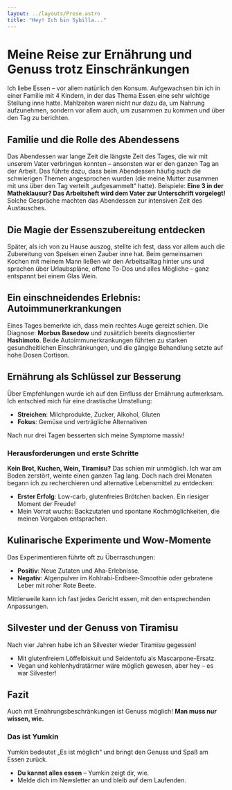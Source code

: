 ```yaml
---
layout: ../layouts/Prose.astro
title: "Hey! Ich bin Sybilla..."
---
```


# Meine Reise zur Ernährung und Genuss trotz Einschränkungen

Ich liebe Essen – vor allem natürlich den Konsum. Aufgewachsen bin ich in einer Familie mit 4 Kindern, in der das Thema Essen eine sehr wichtige Stellung inne hatte. Mahlzeiten waren nicht nur dazu da, um Nahrung aufzunehmen, sondern vor allem auch, um zusammen zu kommen und über den Tag zu berichten.

## Familie und die Rolle des Abendessens

Das Abendessen war lange Zeit die längste Zeit des Tages, die wir mit unserem Vater verbringen konnten – ansonsten war er den ganzen Tag an der Arbeit. Das führte dazu, dass beim Abendessen häufig auch die schwierigen Themen angesprochen wurden (die meine Mutter zusammen mit uns über den Tag verteilt „aufgesammelt“ hatte). Beispiele: **Eine 3 in der Matheklausur? Das Arbeitsheft wird dem Vater zur Unterschrift vorgelegt!** Solche Gespräche machten das Abendessen zur intensiven Zeit des Austausches.

## Die Magie der Essenszubereitung entdecken

Später, als ich von zu Hause auszog, stellte ich fest, dass vor allem auch die Zubereitung von Speisen einen Zauber inne hat. Beim gemeinsamen Kochen mit meinem Mann ließen wir den Arbeitsalltag hinter uns und sprachen über Urlaubspläne, offene To-Dos und alles Mögliche – ganz entspannt bei einem Glas Wein.

## Ein einschneidendes Erlebnis: Autoimmunerkrankungen

Eines Tages bemerkte ich, dass mein rechtes Auge gereizt schien. Die Diagnose: **Morbus Basedow** und zusätzlich bereits diagnostierter **Hashimoto**. Beide Autoimmunerkrankungen führten zu starken gesundheitlichen Einschränkungen, und die gängige Behandlung setzte auf hohe Dosen Cortison.

## Ernährung als Schlüssel zur Besserung

Über Empfehlungen wurde ich auf den Einfluss der Ernährung aufmerksam. Ich entschied mich für eine drastische Umstellung:

- **Streichen**: Milchprodukte, Zucker, Alkohol, Gluten
- **Fokus**: Gemüse und verträgliche Alternativen

Nach nur drei Tagen besserten sich meine Symptome massiv!

### Herausforderungen und erste Schritte

**Kein Brot, Kuchen, Wein, Tiramisu?** Das schien mir unmöglich. Ich war am Boden zerstört, weinte einen ganzen Tag lang.
Doch nach drei Monaten begann ich zu recherchieren und alternative Lebensmittel zu entdecken:

- **Erster Erfolg**: Low-carb, glutenfreies Brötchen backen. Ein riesiger Moment der Freude!
- Mein Vorrat wuchs: Backzutaten und spontane Kochmöglichkeiten, die meinen Vorgaben entsprachen.

## Kulinarische Experimente und Wow-Momente

Das Experimentieren führte oft zu Überraschungen:

- **Positiv**: Neue Zutaten und Aha-Erlebnisse.
- **Negativ**: Algenpulver im Kohlrabi-Erdbeer-Smoothie oder gebratene Leber mit roher Rote Beete.

Mittlerweile kann ich fast jedes Gericht essen, mit den entsprechenden Anpassungen.

## Silvester und der Genuss von Tiramisu

Nach vier Jahren habe ich an Silvester wieder Tiramisu gegessen!

- Mit glutenfreiem Löffelbiskuit und Seidentofu als Mascarpone-Ersatz.
- Vegan und kohlenhydratärmer wäre möglich gewesen, aber hey – es war Silvester!

## Fazit

Auch mit Ernährungsbeschränkungen ist Genuss möglich! **Man muss nur wissen, wie.**

### Das ist Yumkin

Yumkin bedeutet „Es ist möglich“ und bringt den Genuss und Spaß am Essen zurück.

- **Du kannst alles essen** – Yumkin zeigt dir, wie.
- Melde dich im Newsletter an und bleib auf dem Laufenden.

